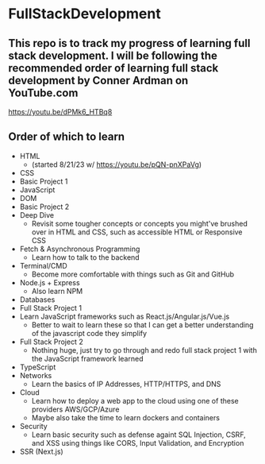# FullStackDevelopment
## This repo is to track my progress of learning full stack development. I will be following the recommended order of learning full stack development by Conner Ardman on YouTube.com
https://youtu.be/dPMk6_HTBq8
## Order of which to learn
- HTML
  - (started 8/21/23 w/ https://youtu.be/pQN-pnXPaVg)
- CSS
- Basic Project 1
- JavaScript
- DOM
- Basic Project 2
- Deep Dive
  - Revisit some tougher concepts or concepts you might've brushed over in HTML and CSS, such as accessible HTML or Responsive CSS
- Fetch & Asynchronous Programming
  - Learn how to talk to the backend
- Terminal/CMD
  - Become more comfortable with things such as Git and GitHub
- Node.js + Express
  - Also learn NPM
- Databases
- Full Stack Project 1
- Learn JavaScript frameworks such as React.js/Angular.js/Vue.js
  - Better to wait to learn these so that I can get a better understanding of the javascript code they simplify
- Full Stack Project 2
  - Nothing huge, just try to go through and redo full stack project 1 with the JavaScript framework learned
- TypeScript
- Networks
  - Learn the basics of IP Addresses, HTTP/HTTPS, and DNS
- Cloud
  - Learn how to deploy a web app to the cloud using one of these providers AWS/GCP/Azure
  - Maybe also take the time to learn dockers and containers
- Security
  - Learn basic security such as defense againt SQL Injection, CSRF, and XSS using things like CORS, Input Validation, and Encryption
- SSR (Next.js)
